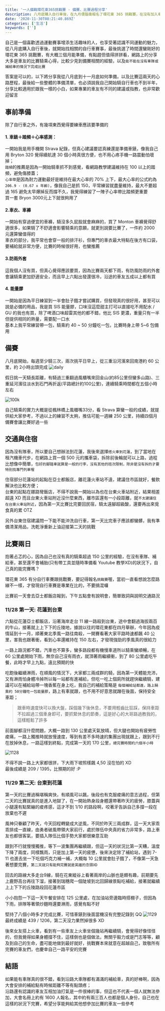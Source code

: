 ```yaml
---
title: '一人備戰環花東365挑戰賽 - 備賽、比賽過程分享'
description: 八月底購入自行車後，在九月便腦衝報名了環花東 365 挑戰賽，在沒有加入車隊、也沒有太多資料搜集的狀況下，自己瞎練並硬著頭皮完賽了，希望完整分享自己的備賽過程與比賽的經歷，能夠分享給一個人想要挑戰環花東 365 的車友
date: '2020-11-30T08:21:40.869Z'
categories: ['生活']
keywords: ['']
---
```


自己是一個喜歡透過運動賽事增添生活趣味的人，也享受著認識不同運動的魅力，從八月底購入自行車後，就開始找相關的自行車賽事，最後挑選了時間還蠻剛好的環花東 365 挑戰賽，有大概三個月能準備，有點趕但值得拼拼看，網路上的分享大多是車友的比賽騎乘心得，比較少見到備賽相關的經驗，以及`能不能在沒有車隊或補給車的情況下完成比賽`  

答案是可以的，以下將分享我從八月底到十一月底如何準備，以及比賽這兩天的心路歷程，最後給一些整體的準備清單，也必須說我自己開始騎自行車也不到半年，分享比較適用於跟我一樣的小白，如果專業的車友有不同的建議或指教，也非常歡迎留言 

## 事前準備
除了自行車之外，有幾項東西覺得要練車應該要準備的
#### 1. 車錶＋踏頻＋心率感測：   
一開始我是用手機開 Strava 紀錄，但真心建議要認真練還是準備車錶，像我自己用 Bryton 320 覺得續航達 30 個小時真很方便，也不用心疼手機一路震動怕壞掉；  
`踏頻`的推薦是因為一開始騎車抓不到感覺，看網路教學建議維持在 100 以上的踏頻，避免傷膝蓋；  
`心率帶`是因為耐力運動最好是維持在最大心率的 70% 上下，最大心率的公式約為 `206.9 - (0.67 x 年齡)`，像我自己是抓 150，平常練習就盡量維持，最大不要超過 165 避免太早爆掉反而撐不久，我覺得練習了一陣子心率帶比踏頻更重要    
買一套 Bryon 3000元上下就很夠用了

#### 2.車衣、車褲  
一開始有穿過便宜的車褲，騎沒多久屁股就會麻麻的，買了 Monton 車褲覺得舒適很多，如果騎了不舒適會影響騎乘的意願，就更別說要比賽了，一件約 2000 元還算蠻值得的    
車衣的部分，我平常也會穿一般的排汗衫，但專門的車衣最大特點在後方有口袋，要補給就非常方便，比賽的時候很好用，也蠻推薦

#### 3.防雨外套 
這我個人沒有買，但真心覺得應該要買，因為比賽兩天都下雨，有防風防雨的外套會讓騎乘更加舒適安全，而且早上六點出發還很冷，沿途的車友五成以上都有買

#### 4. 能量膠  
一開始是因為平日練習到一半會肚子餓才嘗試購買，但發現真的很好用，甚至可以說是必備的用品，我是買 SIS 能量膠，口味沒這麼甜主打可以直接吃不用配水 / GU 的我也有買，除了啤酒口味超雷其他的都不錯，他比 SIS 更濃，重量只有一半但提供相同的熱量，需要配一口水    
基本上我平常練習帶一包，騎乘約 40 ~ 50 分鐘吃一包，比賽時身上帶 5~6 包備用   

## 備賽  
八月底開始，每週至少騎三次，兩次挑平日早上，從三重沿河濱來回南港約 60 公里，約 2小時出頭完成
![daily](/post/img/20201130/daily.png)  

假日挑一天騎長距離，有騎過三重翻過風櫃嘴來回金山(約85公里但蠻多山路)、三重延河濱往淡水到石門再折返(平路總計約100公里)，連續騎乘時間都在五個小時左右   

![100k](/post/img/20201130/100k.png)  

自己騎乘的實力大概是從楓林橋上風櫃嘴33分，看 Strava 算蠻一般的成績，就提供給大家參考，不過以上的練習不太夠，推估可能一週練 250 公里，持續四個月備賽會讓比賽好過一些

## 交通與住宿
因為沒有隊車，所以要自己想辦法到花蓮，我後來選擇`搭火車到花蓮`，到了當地在租汽機車代步，在網路上買一個 500 元的攜車袋，拆除前後輪就可以上路，過程比想像中簡單，`包好的腳踏車就算是一般的行李，沒有其他的班次限制，除非是沒有拆的才要特別找專門列車喔`   

住宿部分花蓮站的起點在亞士都飯店，離花蓮火車站不遠，建議住市區就好，餐飲解決也比較方便；  
台東的起點在娜路彎飯店，不得不說我一開始以為也在台東火車站附近，結果相差超遠 XD 而且台東火車站附近沒什麼東西，離市區還有一小段距離，就`不太建議住在台東火車站附近`，因為第一天比賽比完要回民宿，騎太遠腳超級酸，還要再出來覓食真的累 OTZ  

另外台東住宿建議問一下能不能沖洗自行車，第一天比完車子應該都蠻髒，我有準備清潔用品，洗乾淨重新上油迎接第二天的挑戰  

## 比賽兩日  
抱著忐忑的心，因為自己也沒有真的騎乘超過 150 公里的經驗，在沒有車隊、補給車，甚至還不會補胎(只有帶工具並隨時準備看 Youtube 教學XD)的狀況下，自己真的能完賽嗎？    

環花東 365 有分自行車賽跟挑戰賽，要記得報名`挑戰賽`喔，當初一直看想說怎麼路線不一樣，才發現自行車賽是專業在比的，不要搞混囉   

比賽前一天會去亞士都飯店報到，下午五點會有說明會，簡單致詞與說明交通路況  

### 11/28 第一天: 花蓮到台東  
六點從花蓮亞士都飯店，沿著海岸走台 11 線一路殺到台東，途中會翻過海拔兩百的牛山，接著就上上下下的丘陵地，據說以往的環花東都在四月舉辦，今年因為疫情延到十一月，順著東北季風一路往南殺，一開賽看著大家平路時速都飆 40 公里，害我也跟著衝，看到心率還維持在 150 左右，才發現強勁的季風真的很給力  

一路上路況都不錯，汽車也不算多，蠻多路段都有機慢車道所以騎乘蠻順暢，在 60 公里處開始下雨，無奈自己沒有雨衣，就頂著雨繼續衝，到了 80 公里處吃午餐，此時才早上九點，遠比預期的快  

吃飽後繼續淋雨，在順風的情況下，大家都三兩成群的騎，因為第一天體能充沛，又有淋雨怕身體冷掉所以每一站都有進補給，但吃一吃上個廁所就趕快繼續騎，建議可以在補給站帶一塊香蕉在身上吃，我自己的補給策略是 `每個補給站都進，路上騎乘約 50分鐘吃一包能量膠`，路上有車就跟，也不用不好意思就蹭在後面，保持安全車距；  
> 跟車時速度快可以換大盤，踩個幾下後休息，不要用輕齒比狂踩，保持車距不拉超過三個車身即可，要抓緊休息的節奏，這是好心的大哥路過教我的，這樣輕鬆了許多   

前面腳都沒什麼問題，大概一路到 130 公里處天氣放晴，但大腿也開始有疲勞性痠痛，一路上獨推時就放慢速度，等到有差不多時速的集團出現就跟上，跟到不行在放掉休息，一路這樣到終點，完成第一天的 170 公里，`總完賽時間約六個半小時`

![1128](/post/img/20201130/1128.png)    

不得不說一路上大家都很拼，下大雨下坡照樣飆 4,50 沒在怕的 XD  
最後成績是 209 / 1395，比預期的好 :P

### 11/29 第二天: 台東到花蓮   
第一天的比賽過稱堪稱爽快，有順風可以飆，後段也有克服痠痛的意志過程，但第二天的比賽就真的是進入地獄了，在一開始熱身段身體還帶著昨天的疲勞，膝蓋與小腿還有點緊繃的痠疼感，這才不到 1/10 的路段啊，咬著牙告訴自己多撐一段在放棄也不遲  

風神只眷顧了昨天，今天回程轉變成大逆風，不同於昨天三兩成群，這一天大家乖乖排成一直線，由勇者破風帶領大家前行，處於隊伍中央真的省力非常多，路上車友也都很客氣，要插入隊伍比個手勢大家都很樂意互助  

跟到不行就慢慢獨推，等下一波集團再繼續跟，但這一天的狀況比第一天糟，溫度下降了兩度，同樣飄雨，只是加上第一天的疲憊，後來決定除了補給站，遇到 7-11 也進去坐一下吃個巧克力補一補，大概每 10 公里就會肚子餓了，不像第一天急著想要完賽，`第二天就只有能夠完賽就是英雄的念頭XD`

回去的路線大多走台9線，騎在花東縱谷上看著兩岸的山脈也是頗有趣，前期要先上鹿野高台再往下溜，接著到瑞穗爬一個陡坡到北回歸線景點吃補給，接著就繼續上上下下的丘陵路段回花蓮市區  

小小抱怨一下這一天午餐安排在 125 公里處，在加油站旁邊臨時搭棚子，但因為下雨，排隊等著領炒麵時還要淋雨，感覺有點不好    

堅持了八個小時多才完成比賽，可惜車錶到後面當機沒有完整記錄到 QQ
![1129](/post/img/20201130/1129.png)  
最終成績是 439 / 1206，第二天沒力果然掉很多 XD  

後來女友搭上火車，看到有一些車友上火車坐個幾站再繼續騎，會覺得好像怪怪的，但我覺得如果身體撐不住，這樣倒也是個做法，無關乎毅力或是鬥志等等，顧及到自己的生命，盡可能地做到最好就好，挑戰賽本來就意在超越自己，致敬所有完賽的車友們，也慶幸自己一路平安的完賽  

## 結語  
如果能有車隊真的很不錯，看到沿路大車隊都有滿滿的補給車，真的好棒啊，因為大會安排的補給點有時候距離不等有點頭疼；  
沿路還有認識的車友互相加油打氣是一件很棒的事，但這也不代表一個人就無法參加，大會名冊上約有 1600 人報名，其中約有兩三百人也都是個人身份，自己也在這樣的狀況下完賽，希望分享能夠給其他想參加比賽的車友一些參考  

